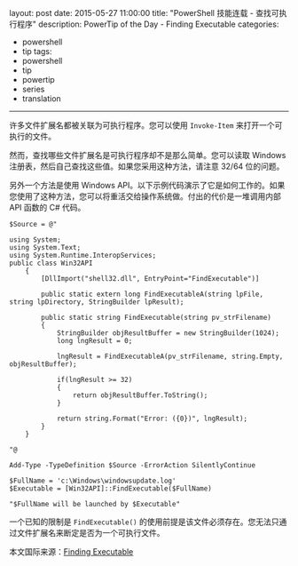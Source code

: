 ﻿layout: post
date: 2015-05-27 11:00:00
title: "PowerShell 技能连载 - 查找可执行程序"
description: PowerTip of the Day - Finding Executable
categories:
- powershell
- tip
tags:
- powershell
- tip
- powertip
- series
- translation
---
许多文件扩展名都被关联为可执行程序。您可以使用 `Invoke-Item` 来打开一个可执行的文件。

然而，查找哪些文件扩展名是可执行程序却不是那么简单。您可以读取 Windows 注册表，然后自己查找这些值。如果您采用这种方法，请注意 32/64 位的问题。

另外一个方法是使用 Windows API。以下示例代码演示了它是如何工作的。如果您使用了这种方法，您可以将重活交给操作系统做。付出的代价是一堆调用内部 API 函数的 C# 代码。


    $Source = @"
    
    using System;
    using System.Text;
    using System.Runtime.InteropServices;
    public class Win32API
        {
            [DllImport("shell32.dll", EntryPoint="FindExecutable")] 
    
            public static extern long FindExecutableA(string lpFile, string lpDirectory, StringBuilder lpResult);
    
            public static string FindExecutable(string pv_strFilename)
            {
                StringBuilder objResultBuffer = new StringBuilder(1024);
                long lngResult = 0;
    
                lngResult = FindExecutableA(pv_strFilename, string.Empty, objResultBuffer);
    
                if(lngResult >= 32)
                {
                    return objResultBuffer.ToString();
                }
    
                return string.Format("Error: ({0})", lngResult);
            }
        }
    
    "@
    
    Add-Type -TypeDefinition $Source -ErrorAction SilentlyContinue
    
    $FullName = 'c:\Windows\windowsupdate.log'
    $Executable = [Win32API]::FindExecutable($FullName)
        
    "$FullName will be launched by $Executable"

一个已知的限制是 `FindExecutable()` 的使用前提是该文件必须存在。您无法只通过文件扩展名来断定是否为一个可执行文件。

<!--more-->
本文国际来源：[Finding Executable](http://community.idera.com/powershell/powertips/b/tips/posts/finding-executable)
